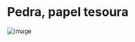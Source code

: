 # Pedra, papel tesoura

![image](https://user-images.githubusercontent.com/59753526/155863353-d4e2744c-b9d0-4ebf-85b5-dca2083b9b00.png)
